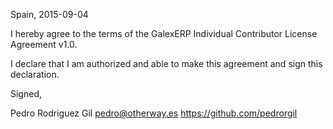 Spain, 2015-09-04

I hereby agree to the terms of the GalexERP Individual Contributor License Agreement v1.0.

I declare that I am authorized and able to make this agreement and sign this declaration.

Signed,

Pedro Rodriguez Gil pedro@otherway.es https://github.com/pedrorgil

